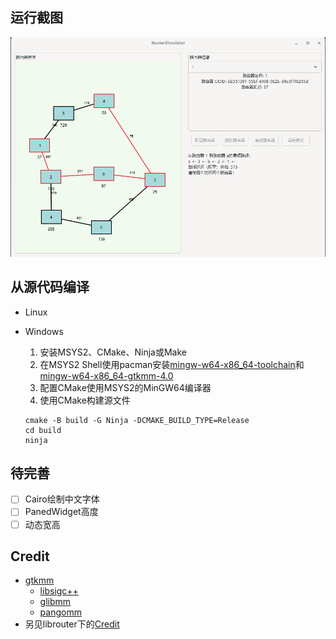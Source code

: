 ## 运行截图
![app.png](doc/app.png)

## 从源代码编译
- Linux

- Windows
  1. 安装MSYS2、CMake、Ninja或Make
  2. 在MSYS2 Shell使用pacman安装[mingw-w64-x86_64-toolchain](https://packages.msys2.org/groups/mingw-w64-x86_64-toolchain)和[mingw-w64-x86_64-gtkmm-4.0](https://packages.msys2.org/packages/mingw-w64-x86_64-gtkmm-4.0)
  3. 配置CMake使用MSYS2的MinGW64编译器
  4. 使用CMake构建源文件
  ```shell
  cmake -B build -G Ninja -DCMAKE_BUILD_TYPE=Release
  cd build
  ninja
  ```

## 待完善

- [ ] Cairo绘制中文字体
- [ ] PanedWidget高度
- [ ] 动态宽高

## Credit

- [gtkmm](https://gtkmm.gnome.org/zh_CN/index.html)
  - [libsigc++](https://libsigcplusplus.github.io/libsigcplusplus/)
  - [glibmm](https://gnome.pages.gitlab.gnome.org/glibmm/)
  - [pangomm](https://gnome.pages.gitlab.gnome.org/pangomm/)
- 另见librouter下的[Credit](librouter/README.md)
